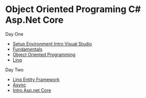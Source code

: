 # Object Oriented Programing C# Asp.Net Core

Day One

- [Setup Environment Intro Visual Studio](https://github.com/Onemanwolf/Object_Oriented_Programing_CSHARP_ASPDOTNETCORE/blob/main/Day_One/Setup_Environment_Intro_VisualStudio.md)
- [Fundamentals](https://github.com/Onemanwolf/Object_Oriented_Programing_CSHARP_ASPDOTNETCORE/blob/main/Day_One/Fundamentals.md)
- [Object Oriented Programming](https://github.com/Onemanwolf/Object_Oriented_Programing_CSHARP_ASPDOTNETCORE/blob/main/Day_One/Object_Oriented_Programing.md)
- [Linq](https://github.com/Onemanwolf/Object_Oriented_Programing_CSHARP_ASPDOTNETCORE/blob/main/Day_One/Linq.md)

Day Two

- [Linq Entity Framework]()
- [Async]()
- [Intro Asp.net Core]()

